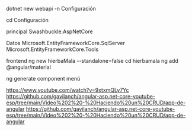 dotnet new webapi -n Configuración

cd Configuración


principal 
Swashbuckle.AspNetCore




Datos
Microsoft.EntityFrameworkCore.SqlServer
Microsoft.EntityFrameworkCore.Tools 



frontend 
ng new hierbaMala --standalone=false
cd hierbamala
ng add @angular/material



ng generate component menú


https://www.youtube.com/watch?v=9xtxmQLy7Yc
https://github.com/gavilanch/angular-asp.net-core-youtube-esp/tree/main/Video%202%20-%20Haciendo%20un%20CRUD/app-de-angular
https://github.com/gavilanch/angular-asp.net-core-youtube-esp/tree/main/Video%202%20-%20Haciendo%20un%20CRUD/app-de-angular
